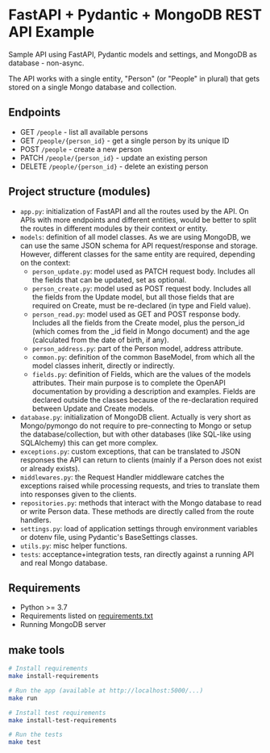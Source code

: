 # FastAPI + Pydantic + MongoDB REST API Example

Sample API using FastAPI, Pydantic models and settings, and MongoDB as database - non-async.

The API works with a single entity, "Person" (or "People" in plural) that gets stored on a single Mongo database and collection.

## Endpoints

- GET `/people` - list all available persons
- GET `/people/{person_id}` - get a single person by its unique ID
- POST `/people` - create a new person
- PATCH `/people/{person_id}` - update an existing person
- DELETE `/people/{person_id}` - delete an existing person

## Project structure (modules)

- `app.py`: initialization of FastAPI and all the routes used by the API. On APIs with more endpoints and different entities, would be better to split the routes in different modules by their context or entity.
- `models`: definition of all model classes. As we are using MongoDB, we can use the same JSON schema for API request/response and storage. However, different classes for the same entity are required, depending on the context:
    - `person_update.py`: model used as PATCH request body. Includes all the fields that can be updated, set as optional.
    - `person_create.py`: model used as POST request body. Includes all the fields from the Update model, but all those fields that are required on Create, must be re-declared (in type and Field value).
    - `person_read.py`: model used as GET and POST response body. Includes all the fields from the Create model, plus the person_id (which comes from the _id field in Mongo document) and the age (calculated from the date of birth, if any).
    - `person_address.py`: part of the Person model, address attribute.
    - `common.py`: definition of the common BaseModel, from which all the model classes inherit, directly or indirectly.
    - `fields.py`: definition of Fields, which are the values of the models attributes. Their main purpose is to complete the OpenAPI documentation by providing a description and examples. Fields are declared outside the classes because of the re-declaration required between Update and Create models.
- `database.py`: initialization of MongoDB client. Actually is very short as Mongo/pymongo do not require to pre-connecting to Mongo or setup the database/collection, but with other databases (like SQL-like using SQLAlchemy) this can get more complex.
- `exceptions.py`: custom exceptions, that can be translated to JSON responses the API can return to clients (mainly if a Person does not exist or already exists).
- `middlewares.py`: the Request Handler middleware catches the exceptions raised while processing requests, and tries to translate them into responses given to the clients.
- `repositories.py`: methods that interact with the Mongo database to read or write Person data. These methods are directly called from the route handlers.
- `settings.py`: load of application settings through environment variables or dotenv file, using Pydantic's BaseSettings classes.
- `utils.py`: misc helper functions.
- `tests`: acceptance+integration tests, ran directly against a running API and real Mongo database.

## Requirements

- Python >= 3.7
- Requirements listed on [requirements.txt](requirements.txt)
- Running MongoDB server

## make tools

```bash
# Install requirements
make install-requirements

# Run the app (available at http://localhost:5000/...)
make run

# Install test requirements
make install-test-requirements

# Run the tests
make test
```
